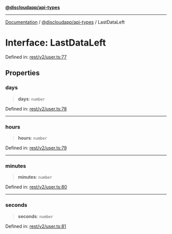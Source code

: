 [**@discloudapp/api-types**](../README.md)

***

[Documentation](../../../packages.md) / [@discloudapp/api-types](../README.md) / LastDataLeft

# Interface: LastDataLeft

Defined in: [rest/v2/user.ts:77](https://github.com/discloud/discloud.app/blob/8d6df0b18784d1a4408701ac8e6b9db44dbb7133/packages/api-types/rest/v2/user.ts#L77)

## Properties

### days

> **days**: `number`

Defined in: [rest/v2/user.ts:78](https://github.com/discloud/discloud.app/blob/8d6df0b18784d1a4408701ac8e6b9db44dbb7133/packages/api-types/rest/v2/user.ts#L78)

***

### hours

> **hours**: `number`

Defined in: [rest/v2/user.ts:79](https://github.com/discloud/discloud.app/blob/8d6df0b18784d1a4408701ac8e6b9db44dbb7133/packages/api-types/rest/v2/user.ts#L79)

***

### minutes

> **minutes**: `number`

Defined in: [rest/v2/user.ts:80](https://github.com/discloud/discloud.app/blob/8d6df0b18784d1a4408701ac8e6b9db44dbb7133/packages/api-types/rest/v2/user.ts#L80)

***

### seconds

> **seconds**: `number`

Defined in: [rest/v2/user.ts:81](https://github.com/discloud/discloud.app/blob/8d6df0b18784d1a4408701ac8e6b9db44dbb7133/packages/api-types/rest/v2/user.ts#L81)
